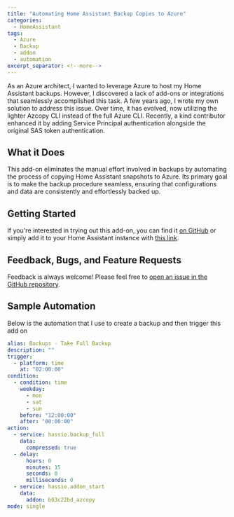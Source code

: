 ```yaml
---
title: "Automating Home Assistant Backup Copies to Azure"
categories:
  - HomeAssistant
tags:
  - Azure
  - Backup
  - addon
  - automation
excerpt_separator: <!--more-->
---
```


As an Azure architect, I wanted to leverage Azure to host my Home Assistant backups. However, I discovered a lack of add-ons or integrations that seamlessly accomplished this task. A few years ago, I wrote my own solution to address this issue.
Over time, it has evolved, now utilizing the lighter Azcopy CLI instead of the full Azure CLI. Recently, a kind contributor enhanced it by adding Service Principal authentication alongside the original SAS token authentication.

## What it Does

This add-on eliminates the manual effort involved in backups by automating the process of copying Home Assistant snapshots to Azure. Its primary goal is to make the backup procedure seamless, ensuring that configurations and data are consistently and effortlessly backed up.

## Getting Started

If you're interested in trying out this add-on, you can find it [on GitHub](https://github.com/jak119/hassio-backup-azure-blob) or simply add it to your Home Assistant instance with [this link](https://my.home-assistant.io/redirect/supervisor_add_addon_repository/?repository_url=https%3A%2F%2Fgithub.com%2Fjak119%2Fhassio-backup-azure-blob%2F).

## Feedback, Bugs, and Feature Requests

Feedback is always welcome! Please feel free to [open an issue in the GitHub repository](https://github.com/jak119/hassio-backup-azure-blob/issues/new).

## Sample Automation

Below is the automation that I use to create a backup and then trigger this add on

```yaml
alias: Backups - Take Full Backup
description: ""
trigger:
  - platform: time
    at: "02:00:00"
condition:
  - condition: time
    weekday:
      - mon
      - sat
      - sun
    before: "12:00:00"
    after: "00:00:00"
action:
  - service: hassio.backup_full
    data:
      compressed: true
  - delay:
      hours: 0
      minutes: 15
      seconds: 0
      milliseconds: 0
  - service: hassio.addon_start
    data:
      addon: b03c22bd_azcopy
mode: single
```
